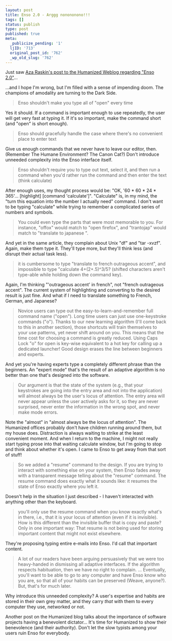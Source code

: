 ```yaml
---
layout: post
title: Enso 2.0 - Arggg nonononono!!!
tags: []
status: publish
type: post
published: true
meta:
  _publicize_pending: '1'
  ljID: '713'
  original_post_id: '762'
  _wp_old_slug: '762'
---
```

Just saw <a href="http://humanized.com/weblog/2008/01/31/enso-20-design-thoughts">Aza Raskin's post to the Humanized Weblog regarding "Enso 2.0"</a>...

...and I hope I'm wrong, but I'm filled with a sense of impending doom.  The champions of amodality are turning to the Dark Side.

<blockquote>Enso shouldn't make you type all of "open" every time</blockquote>

Yes it should.  If a command is important enough to use repeatedly, the user will get very fast at typing it.  If it's so important, make the command short (and "open" is short enough).

<blockquote>Enso should gracefully handle the case where there's no convenient place to enter text</blockquote>

Give us enough commands that we never have to leave our editor, then.  (Remember The Humane Environment?  The Canon Cat?)  Don't introduce unneeded complexity into the Enso interface itself.

<!--more-->

<blockquote>Enso shouldn't require you to type out text, select it, and then run a command when you'd rather run the command and then enter the text (think calculate)</blockquote>

After enough uses, my thought process would be: "OK, '60 * 60 * 24 * 365'...  [highlight]  [command 'calculate']".  "Calculate" is, in my mind, the "turn this equation into the number I actually need" command.  I don't want to be typing "calculate" while trying to remember a complicated series of numbers and symbols.

<blockquote>You could even type the parts that were most memorable to you. For instance, "offox" would match to "open firefox", and "trantojap" would match to "translate to japanese ".</blockquote>

And yet in the same article, they complain about Unix "df" and "tar -xvzf".  Again, make them type it.  They'll type more, but they'll think less (and disrupt their actual task less).

<blockquote>it is cumbersome to type "translate to french outrageous accent", and impossible to type "calculate 4+(2+.5)^3/5? (shifted characters aren't type-able while holding down the command key).</blockquote>

Again, I'm thinking "'outrageous accent' in french", not "french outrageous accent".  The current system of highlighting and converting to the desired result is just fine.  And what if I need to translate something to French, German, and Japanese?

<blockquote>Novice users can type out the easy-to-learn-and-remember full command name ("open"). Long time users can just use one-keystroke commands ("o"). Thanks to our new learning algorithm (I'll come back to this in another section), those shortcuts will train themselves to your use patterns, yet never shift around on you. This means that the time cost for choosing a command is greatly reduced. Using Caps Lock "o" for open is key-wise equivalent to a hot key for calling up a dedicated launcher! Good design erases the line between beginners and experts.</blockquote>

And yet you're having experts type a completely different phrase than the beginners.  An "expert mode" that's the result of an adaptive algorithm is no better than one that's designed into the software.

<blockquote>Our argument is that the state of the system (e.g., that your keystrokes are going into the entry area and not into the application) will almost always be the user's locus of attention. The entry area will never appear unless the user actively asks for it, so they are never surprised, never enter the information in the wrong spot, and never make mode errors.</blockquote>

Note the "almost" in "almost always be the locus of attention".  The Humanized offices probably don't have children running around them, but my house does.  Distraction is always waiting to strike at the least convenient moment.  And when I return to the machine, I might not really start typing prose into that waiting calculate window, but I'm going to stop and think about whether it's open.  I came to Enso to get away from that sort of stuff!

<blockquote>So we added a "resume" command to the design. If you are trying to interact with something else on your system, then Enso fades away with a transparent message telling about the "resume" command. The resume command does exactly what it sounds like: it resumes the state of Enso exactly where you left it.</blockquote>

Doesn't help in the situation I just described - I haven't interacted with anything other than the keyboard.

<blockquote>you'll only use the resume command when you know exactly what's in there, i.e., that it is your locus of attention (even if it is invisible). How is this different than the invisible buffer that is copy and paste? Only in one important way: That resume is not being used for storing important content that might not exist elsewhere.</blockquote>

They're proposing typing entire e-mails into Enso.  I'd call that important content.

<blockquote>A lot of our readers have been arguing persuasively that we were too heavy-handed in dismissing all adaptive interfaces. If the algorithm respects habituation, then we have no right to complain.
...
Eventually, you'll want to be able to go to any computer and have Enso know who you are, so that all of your habits can be preserved (Weave, anyone?). But, that's for much later.</blockquote>

Why introduce this unneeded complexity?  A user's expertise and habits are stored in their own grey matter, and they carry <em>that</em> with them to every computer they use, networked or not.

Another post on the Humanized blog talks about the importance of software projects having a benevolent dictator...  It's time for Humanized to show their benevolence (and their authority).  Don't let the slow typists among your users ruin Enso for everybody.
